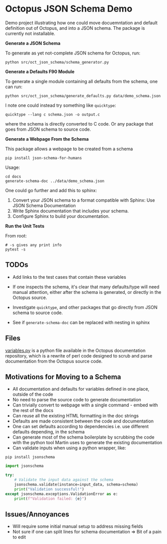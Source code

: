 # Octopus JSON Schema Demo

Demo project illustrating how one could move docuemntation and default definition out of Octopus, and into a JSON
schema. The package is currently not installable.

**Generate a JSON Schema**

To generate as yet not-complete JSON schema for Octopus, run:

```shell
python src/oct_json_schema/schema_generator.py
```

**Generate a Defaults F90 Module**

To generate a single module containing all defaults from the schema, one can run:

```shell
python src/oct_json_schema/generate_defaults.py data/demo_schema.json
```

I note one could instead try something like `quicktype`:

```shell
quicktype --lang c schema.json -o output.c
```

where the schema is directly converted to C code. Or any package that goes from JSON schema to source code.


**Generate a Webpage From the Schema**

This package allows a webpage to be created from a schema 

```shell
pip install json-schema-for-humans
```

Usage:

```shell
cd docs
generate-schema-doc ../data/demo_schema.json
```

One could go further and add this to sphinx:
1. Convert your JSON schema to a format compatible with Sphinx: Use JSON Schema Documentation 
2. Write Sphinx documentation that includes your schema.
3. Configure Sphinx to build your documentation.


**Run the Unit Tests**

From root:

```shell
# -s gives any print info
pytest -s  
```


## TODOs
* Add links to the test cases that contain these variables

* If one inspects the schema, it's clear that many defaults/type will need manual attention, either after the schema
is generated, or directly in the Octopus source.

* Investigate `quicktype`, and other packages that go directly from JSON schema to source code.

* See if `generate-schema-doc` can be replaced with nesting in sphinx


## Files

[variables.py](src/oct_json_schema/variables.py) is a python file available in the Octopus documentation repository, 
which is a rewrite of perl code designed to scrub and parse documentation from the Octopus source code.


## Motivations for Moving to a Schema

* All documentation and defaults for variables defined in one place, outside of the code
* No need to parse the source code to generate documentation
* Can trivially convert to webpage with a single command - embed with the rest of the docs
* Can reuse all the existing HTML formatting in the doc strings
* Defaults are made consistent between the code and documentation
* One can set defaults according to dependencies i.e. use different defaults depending, in the schema
* Can generate most of the schema boilerplate by scrubbing the code with the python tool Martin uses to generate the existing documentation
* Can validate inputs when using a python wrapper, like:

```shell
pip install jsonschema
```

```python
import jsonschema

try:
    # Validate the input data against the schema
    jsonschema.validate(instance=input_data, schema=schema)
    print("Validation successful!")
except jsonschema.exceptions.ValidationError as e:
    print(f"Validation failed: {e}")
```

## Issues/Annoyances 

* Will require some initial manual setup to address missing fields
* Not sure if one can split lines for schema documentation => Bit of a pain to edit
